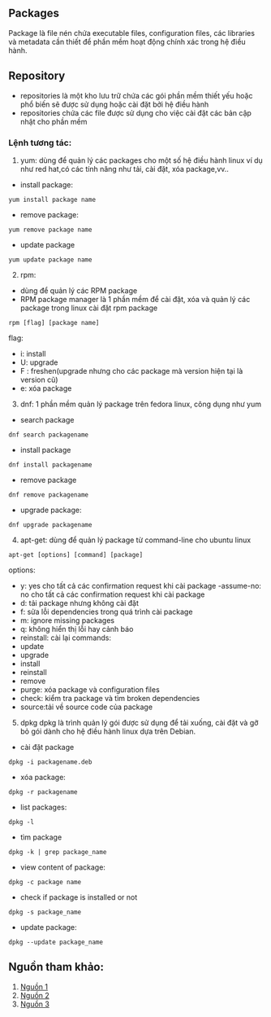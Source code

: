 ## Packages
Package là file nén chứa executable files, configuration files, các libraries và metadata cần thiết để phần mềm hoạt động chính xác trong hệ điều hành. 
## Repository
- repositories là một kho lưu trữ chứa các gói phần mềm thiết yếu hoặc phổ biến sẽ được sử dụng hoặc cài đặt bởi hệ điều hành
- repositories  chứa các file được sử dụng cho việc cài đặt các bản cập nhật cho phần mềm
### Lệnh tương tác:
1. yum: dùng để quản lý các packages cho một số hệ điều hành linux ví dụ như red hat,có các tính năng như tải, cài đặt, xóa package,vv..
+ install package:
```
yum install package name 
```
+ remove package:
```
yum remove package name
```
+ update package
```
yum update package name
```
2. rpm:
- dùng để quản lý các RPM package
- RPM package manager là 1 phần mềm để cài đặt, xóa và quản lý các package trong linux
cài đặt rpm package
```
rpm [flag] [package name]
```
flag:
- i: install
- U: upgrade
- F : freshen(upgrade nhưng cho các package mà version hiện tại là version cũ)
- e: xóa package

3. dnf: 1 phần mềm quản lý package trên fedora linux, công dụng như yum
+ search package
```
dnf search packagename
```
+ install package
```
dnf install packagename
```
+ remove package
```
dnf remove packagename
```
+ upgrade package:
```
dnf upgrade packagename
```
4. apt-get: dùng để quản lý package từ command-line cho ubuntu linux
```
apt-get [options] [command] [package]
```
options:
- y: yes cho tất cả các confirmation request khi cài package
-assume-no: no cho tất cả các confirmation request khi cài package
- d: tải package nhưng không cài đặt
- f: sửa lỗi dependencies trong quá trình cài package
- m: ignore missing packages
- q: không hiển thị lỗi hay cảnh báo
- reinstall: cài lại
commands:
- update
- upgrade
- install
- reinstall
- remove
- purge: xóa package và configuration files
- check: kiểm tra package và tìm broken dependencies
- source:tải về source code của package
 5. dpkg 
 dpkg là trình quản lý gói được sử dụng để tải xuống, cài đặt và gỡ bỏ gói dành cho hệ điều hành linux dựa trên Debian.
+ cài đặt package
```
dpkg -i packagename.deb
```
+ xóa package:
```
dpkg -r packagename
```
+ list packages:
```
dpkg -l 
```
+ tìm package 
```
dpkg -k | grep package_name
```
+ view content of package:
```
dpkg -c package name
```
+ check if package is installed or not
```
dpkg -s package_name
```
+ update package:
```
dpkg --update package_name
```
## Nguồn tham khảo:
1. [Nguồn 1](https://www.geeksforgeeks.org/)
2. [Nguồn 2](https://phoenixnap.com/)
3. [Nguồn 3](https://access.redhat.com/)
